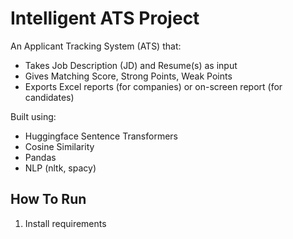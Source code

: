 # Intelligent ATS Project

An Applicant Tracking System (ATS) that:
- Takes Job Description (JD) and Resume(s) as input
- Gives Matching Score, Strong Points, Weak Points
- Exports Excel reports (for companies) or on-screen report (for candidates)

Built using:
- Huggingface Sentence Transformers
- Cosine Similarity
- Pandas
- NLP (nltk, spacy)

## How To Run
1. Install requirements